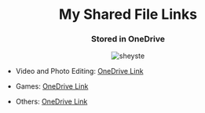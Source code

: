 <h1 align="center">My Shared File Links</h1>
<h3 align="center">Stored in OneDrive</h3>

<p align="center"> <img src="https://komarev.com/ghpvc/?username=sheyste&label=Profile%20views&color=0e75b6&style=flat" alt="sheyste" /> </p>

- Video and Photo Editing: <a href="https://sheyst-my.sharepoint.com/:f:/g/personal/sheyste_sheyst_onmicrosoft_com/EnsJehgtFRtBu_5lSz0wYGMBx7clPupf_QP-6Obggveulg?e=4xUkkR" target="_blank">OneDrive Link</a>

- Games: <a href="" target="_blank">OneDrive Link</a>

- Others: <a href="" target="_blank">OneDrive Link</a>
